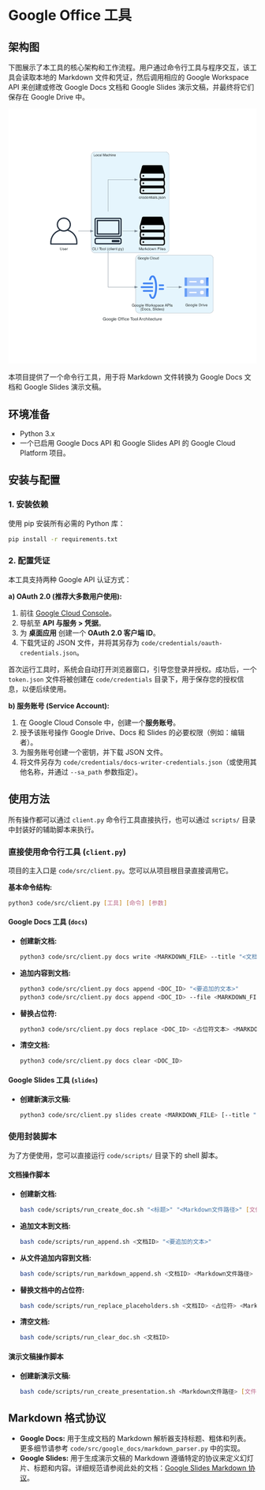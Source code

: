 # Google Office 工具

## 架构图

下图展示了本工具的核心架构和工作流程。用户通过命令行工具与程序交互，该工具会读取本地的 Markdown 文件和凭证，然后调用相应的 Google Workspace API 来创建或修改 Google Docs 文档和 Google Slides 演示文稿，并最终将它们保存在 Google Drive 中。

![Project Architecture](generated-diagrams/architecture.png)

本项目提供了一个命令行工具，用于将 Markdown 文件转换为 Google Docs 文档和 Google Slides 演示文稿。

## 环境准备

- Python 3.x
- 一个已启用 Google Docs API 和 Google Slides API 的 Google Cloud Platform 项目。

## 安装与配置

### 1. 安装依赖

使用 pip 安装所有必需的 Python 库：

```bash
pip install -r requirements.txt
```

### 2. 配置凭证

本工具支持两种 Google API 认证方式：

**a) OAuth 2.0 (推荐大多数用户使用):**

1.  前往 [Google Cloud Console](https://console.cloud.google.com/)。
2.  导航至 **API 与服务 > 凭据**。
3.  为 **桌面应用** 创建一个 **OAuth 2.0 客户端 ID**。
4.  下载凭证的 JSON 文件，并将其另存为 `code/credentials/oauth-credentials.json`。

首次运行工具时，系统会自动打开浏览器窗口，引导您登录并授权。成功后，一个 `token.json` 文件将被创建在 `code/credentials` 目录下，用于保存您的授权信息，以便后续使用。

**b) 服务账号 (Service Account):**

1.  在 Google Cloud Console 中，创建一个**服务账号**。
2.  授予该账号操作 Google Drive、Docs 和 Slides 的必要权限（例如：编辑者）。
3.  为服务账号创建一个密钥，并下载 JSON 文件。
4.  将文件另存为 `code/credentials/docs-writer-credentials.json`（或使用其他名称，并通过 `--sa_path` 参数指定）。

## 使用方法

所有操作都可以通过 `client.py` 命令行工具直接执行，也可以通过 `scripts/` 目录中封装好的辅助脚本来执行。

### 直接使用命令行工具 (`client.py`)

项目的主入口是 `code/src/client.py`。您可以从项目根目录直接调用它。

**基本命令结构:**
```bash
python3 code/src/client.py [工具] [命令] [参数]
```

#### Google Docs 工具 (`docs`)

- **创建新文档:**
  ```bash
  python3 code/src/client.py docs write <MARKDOWN_FILE> --title "<文档标题>" [--folder_id <文件夹ID>]
  ```

- **追加内容到文档:**
  ```bash
  python3 code/src/client.py docs append <DOC_ID> "<要追加的文本>"
  python3 code/src/client.py docs append <DOC_ID> --file <MARKDOWN_FILE>
  ```

- **替换占位符:**
  ```bash
  python3 code/src/client.py docs replace <DOC_ID> <占位符文本> <MARKDOWN_FILE>
  ```

- **清空文档:**
  ```bash
  python3 code/src/client.py docs clear <DOC_ID>
  ```

#### Google Slides 工具 (`slides`)

- **创建新演示文稿:**
  ```bash
  python3 code/src/client.py slides create <MARKDOWN_FILE> [--title "<演示文稿标题>"] [--folder_id <文件夹ID>] [--template_id <模板ID>]
  ```

### 使用封装脚本

为了方便使用，您可以直接运行 `code/scripts/` 目录下的 shell 脚本。

#### 文档操作脚本

- **创建新文档:**
  ```bash
  bash code/scripts/run_create_doc.sh "<标题>" "<Markdown文件路径>" [文件夹ID]
  ```

- **追加文本到文档:**
  ```bash
  bash code/scripts/run_append.sh <文档ID> "<要追加的文本>"
  ```

- **从文件追加内容到文档:**
  ```bash
  bash code/scripts/run_markdown_append.sh <文档ID> <Markdown文件路径>
  ```

- **替换文档中的占位符:**
  ```bash
  bash code/scripts/run_replace_placeholders.sh <文档ID> <占位符> <Markdown文件路径>
  ```

- **清空文档:**
  ```bash
  bash code/scripts/run_clear_doc.sh <文档ID>
  ```

#### 演示文稿操作脚本

- **创建新演示文稿:**
  ```bash
  bash code/scripts/run_create_presentation.sh <Markdown文件路径> [文件夹ID] [模板ID] "[标题]"
  ```

## Markdown 格式协议

- **Google Docs:** 用于生成文档的 Markdown 解析器支持标题、粗体和列表。更多细节请参考 `code/src/google_docs/markdown_parser.py` 中的实现。
- **Google Slides:** 用于生成演示文稿的 Markdown 遵循特定的协议来定义幻灯片、标题和内容。详细规范请参阅此处的文档：[Google Slides Markdown 协议](src/google_slider/PROTOCOL.md)。